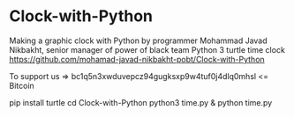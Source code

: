 # Clock-with-Python
Making a graphic clock with Python by programmer Mohammad Javad Nikbakht, senior manager of power of black team   Python 3 turtle time clock    https://github.com/mohamad-javad-nikbakht-pobt/Clock-with-Python

To support us => bc1q5n3xwduvepcz94gugksxp9w4tuf0j4dlq0mhsl  <= Bitcoin

pip install turtle
cd Clock-with-Python
python3 time.py & python time.py

